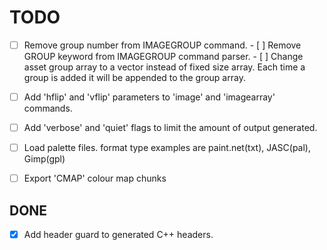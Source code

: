 TODO
====

- [ ] Remove group number from IMAGEGROUP command.
      - [ ] Remove GROUP keyword from IMAGEGROUP command parser.
      - [ ] Change asset group array to a vector instead of fixed size array.
            Each time a group is added it will be appended to the group array.
- [ ] Add 'hflip' and 'vflip' parameters to 'image' and 'imagearray' commands.
- [ ] Add 'verbose' and 'quiet' flags to limit the amount of output generated.
- [ ] Load palette files. format type examples are paint.net(txt), JASC(pal), Gimp(gpl)
- [ ] Export 'CMAP' colour map chunks


DONE
----

- [x] Add header guard to generated C++ headers.

